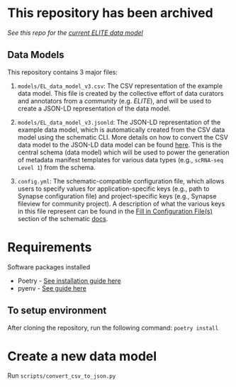 # **This repository has been archived** 
*See this repo for the [current ELITE data model](https://github.com/eliteportal/data-dictionary)*

## Data Models


This repository contains 3 major files:

1. `models/EL_data_model_v3.csv`: The CSV representation of the example data model. This file is created by the collective effort of data curators and annotators from a *community* (e.g. *ELITE*), and will be used to create a JSON-LD representation of the data model.

2. `models/EL_data_model_v3.jsonld`: The JSON-LD representation of the example data model, which is automatically created from the CSV data model using the schematic CLI. More details on how to convert the CSV data model to the JSON-LD data model can be found [here](https://sage-schematic.readthedocs.io/en/develop/cli_reference.html#schematic-schema-convert). This is the central schema (data model) which will be used to power the generation of metadata manifest templates for various data types (e.g., `scRNA-seq Level 1`) from the schema.

3. `config.yml`: The schematic-compatible configuration file, which allows users to specify values for application-specific keys (e.g., path to Synapse configuration file) and project-specific keys (e.g., Synapse fileview for community project). A description of what the various keys in this file represent can be found in the [Fill in Configuration File(s)](https://sage-schematic.readthedocs.io/en/develop/README.html#fill-in-configuration-file-s) section of the schematic [docs](https://sage-schematic.readthedocs.io/en/develop/index.html).

# Requirements

Software packages installed

- Poetry - [See installation guide here](https://python-poetry.org/docs/)
- pyenv - [See guide here](https://github.com/pyenv/pyenv)

## To setup environment

After cloning the repository, run the following command:
```poetry install```

# Create a new data model
Run `scripts/convert_csv_to_json.py`
